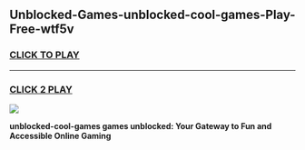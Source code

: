 
## Unblocked-Games-unblocked-cool-games-Play-Free-wtf5v
<h3>
<a href="https://premium76.site?title=unblocked-cool-games&ref=20A">CLICK TO PLAY</a></h3>
<hr>

<h3>
<a href="https://premium76.site?title=unblocked-cool-games&ref=20A">CLICK 2 PLAY</a>
  
</h3>

<a href="https://premium76.site?title=unblocked-cool-games&ref=20A"><img src="https://clearcache.store/games.png"></a>


**unblocked-cool-games games unblocked: Your Gateway to Fun and Accessible Online Gaming**
